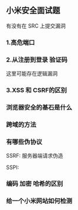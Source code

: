 ## 小米安全面试题

有没有在 SRC 上提交漏洞

### 1.高危端口

### 2.从注册到登录 验证码

这里可能存在逻辑漏洞



### 3.XSS 和 CSRF的区别



### 浏览器安全的基石是什么

### 跨域的方法



### 有哪些伪协议



SSRF: 服务器端请求伪造

SSPI:

### 编码 加密 哈希的区别



### 给一个小米网站如何检测





